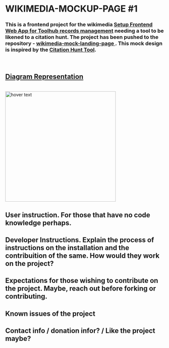 # WIKIMEDIA-MOCKUP-PAGE #1 



### This is a frontend project for the wikimedia [ Setup Frontend Web App for Toolhub records management](#) needing a tool to be likened to a citation hunt. The project has been pushed to the repository - [wikimedia-mock-landing-page ](https://github.com/Charity-Mutembei/WIKIMEDIA-MOCK-2). This mock design is inspired by the [Citation Hunt Tool](https://citationhunt.toolforge.org/en?id=003f78f5). 

<br>

## [Diagram Representation](https://www.figma.com/file/QtsWSYRYphGdEkjAPSxKvD/Citation-hunt?node-id=0%3A1) 
<br>



<img src="FrontendMicrotask\Static\Images\20221026233757.mp4" width="350" title="hover text">



## User instruction. For those that have no code knowledge perhaps. 

## Developer Instructions. Explain the process of instructions on the installation and the contribuition of the same. How would they work on the project?

## Expectations for those wishing to contribute on the project. Maybe, reach out before forking or contributing. 

## Known issues of the project 

## Contact info / donation infor? / Like the project maybe? 